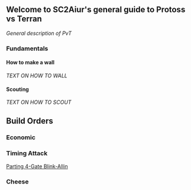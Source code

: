 <!--
.. title: PvT
.. slug: pvt
.. date: 2020-09-19 07:45:13 UTC
.. tags:
.. category:
.. link:
.. description:
.. type: text
.. author: ZKay
.. hidetitle: True
.. nocomments: True
-->

## Welcome to SC2Aiur's general guide to Protoss vs Terran

*General description of PvT*

### Fundamentals

#### How to make a wall
*TEXT ON HOW TO WALL*

#### Scouting
*TEXT ON HOW TO SCOUT*

## Build Orders

### Economic

### Timing Attack
[Parting 4-Gate Blink-Allin](/posts/PartinGs-PvT-4-Gate-Blink-Allin)

### Cheese